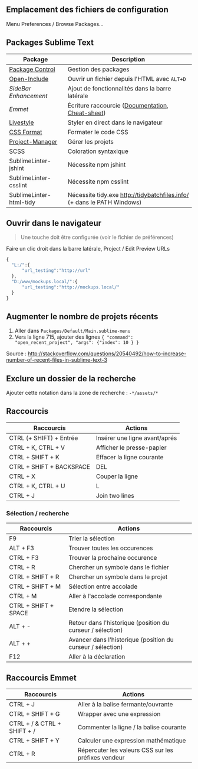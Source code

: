 ## Emplacement des fichiers de configuration

Menu Preferences / Browse Packages...



## Packages Sublime Text

Package                                                     | Description
------------------------------------------------------------|-------------------------------------
[Package Control](http://wbond.net/sublime_packages/package_control/installation) | Gestion des packages
[Open-Include](https://github.com/SublimeText/Open-Include) | Ouvrir un fichier depuis l'HTML avec `ALT+D`
_SideBar Enhancement_                                       | Ajout de fonctionnalités dans la barre latérale
_Emmet_                                                     | Écriture raccourcie ([Documentation](http://docs.emmet.io/), [Cheat-sheet](http://docs.emmet.io/cheat-sheet/))
[Livestyle](http://livestyle.emmet.io/) | Styler en direct dans le navigateur
[CSS Format](https://sublime.wbond.net/packages/CSS%20Format) | Formater le code CSS
[Project-Manager](https://github.com/randy3k/Project-Manager) | Gérer les projets
SCSS                                                        | Coloration syntaxique
SublimeLinter-jshint                                        | Nécessite npm jshint
SublimeLinter-csslint                                       | Nécessite npm csslint
SublimeLinter-html-tidy                                     | Nécessite tidy.exe http://tidybatchfiles.info/  (+ dans le PATH Windows)



## Ouvrir dans le navigateur

> Une touche doit être configurée (voir le fichier de préférences)

Faire un clic droit dans la barre latérale, Project / Edit Preview URLs

```js
{
  "L:/":{
      "url_testing":"http://url"
  },
  "D:/www/mockups.local/":{
      "url_testing":"http://mockups.local/"
  }
}
```


## Augmenter le nombre de projets récents

1. Aller dans `Packages/Default/Main.sublime-menu`
2. Vers la ligne 715, ajouter des lignes  `{ "command": "open_recent_project", "args": {"index": 10 } }`

Source : http://stackoverflow.com/questions/20540492/how-to-increase-number-of-recent-files-in-sublime-text-3

## Exclure un dossier de la recherche

Ajouter cette notation dans la zone de recherche : `-*/assets/*`

## Raccourcis

Raccourcis                   | Actions
-----------------------------|--------
CTRL (+ SHIFT) + Entrée      | Insérer une ligne avant/aprés
CTRL + K, CTRL + V           | Afficher le presse-papier
CTRL + SHIFT + K             | Effacer la ligne courante
CTRL + SHIFT + BACKSPACE|DEL | Effacer avant|aprés le curseur
CTRL + X                     | Couper la ligne
CTRL + K, CTRL + U|L         | Uppercase|Lowercase
CTRL + J                     | Join two lines

### Sélection / recherche

Raccourcis                   | Actions
-----------------------------|--------
F9                           | Trier la sélection
ALT + F3                     | Trouver toutes les occurences
CTRL + F3                    | Trouver la prochaine occurence
CTRL + R                     | Chercher un symbole dans le fichier
CTRL + SHIFT + R             | Chercher un symbole dans le projet
CTRL + SHIFT + M             | Sélection entre accolade
CTRL + M                     | Aller à l'accolade correspondante
CTRL + SHIFT + SPACE         | Etendre la sélection
ALT + -                      | Retour dans l'historique (position du curseur / sélection)
ALT + +                      | Avancer dans l'historique (position du curseur / sélection)
F12                          | Aller à la déclaration

## Raccourcis Emmet

Raccourcis                  | Actions
----------------------------|--------
CTRL + J                    | Aller à la balise fermante/ouvrante
CTRL + SHIFT + G            | Wrapper avec une expression
CTRL + / & CTRL + SHIFT + / | Commenter la ligne / la balise courante
CTRL + SHIFT + Y            | Calculer une expression mathématique
CTRL + R                    | Répercuter les valeurs CSS sur les préfixes vendeur

